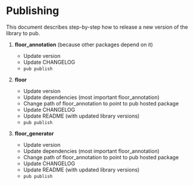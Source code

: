 # Publishing

This document describes step-by-step how to release a new version of the library to pub.

1. **floor_annotation** (because other packages depend on it)
    - Update version
    - Update CHANGELOG
    - `pub publish`
    
1. **floor**
    - Update version
    - Update dependencies (most important floor_annotation)
    - Change path of floor_annotation to point to pub hosted package
    - Update CHANGELOG
    - Update README (with updated library versions)
    - `pub publish`
    
1. **floor_generator**
    - Update version
    - Update dependencies (most important floor_annotation)
    - Change path of floor_annotation to point to pub hosted package
    - Update CHANGELOG
    - Update README (with updated library versions)
    - `pub publish`
